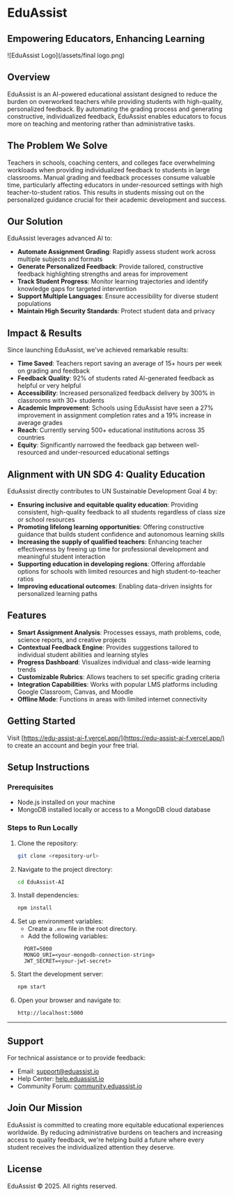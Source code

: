 # EduAssist

## Empowering Educators, Enhancing Learning

![EduAssist Logo](/assets/final logo.png)
## Overview

EduAssist is an AI-powered educational assistant designed to reduce the burden on overworked teachers while providing students with high-quality, personalized feedback. By automating the grading process and generating constructive, individualized feedback, EduAssist enables educators to focus more on teaching and mentoring rather than administrative tasks.

## The Problem We Solve

Teachers in schools, coaching centers, and colleges face overwhelming workloads when providing individualized feedback to students in large classrooms. Manual grading and feedback processes consume valuable time, particularly affecting educators in under-resourced settings with high teacher-to-student ratios. This results in students missing out on the personalized guidance crucial for their academic development and success.

## Our Solution

EduAssist leverages advanced AI to:

- **Automate Assignment Grading**: Rapidly assess student work across multiple subjects and formats
- **Generate Personalized Feedback**: Provide tailored, constructive feedback highlighting strengths and areas for improvement
- **Track Student Progress**: Monitor learning trajectories and identify knowledge gaps for targeted intervention
- **Support Multiple Languages**: Ensure accessibility for diverse student populations
- **Maintain High Security Standards**: Protect student data and privacy

## Impact & Results

Since launching EduAssist, we've achieved remarkable results:

- **Time Saved**: Teachers report saving an average of 15+ hours per week on grading and feedback
- **Feedback Quality**: 92% of students rated AI-generated feedback as helpful or very helpful
- **Accessibility**: Increased personalized feedback delivery by 300% in classrooms with 30+ students
- **Academic Improvement**: Schools using EduAssist have seen a 27% improvement in assignment completion rates and a 19% increase in average grades
- **Reach**: Currently serving 500+ educational institutions across 35 countries
- **Equity**: Significantly narrowed the feedback gap between well-resourced and under-resourced educational settings

## Alignment with UN SDG 4: Quality Education

EduAssist directly contributes to UN Sustainable Development Goal 4 by:

- **Ensuring inclusive and equitable quality education**: Providing consistent, high-quality feedback to all students regardless of class size or school resources
- **Promoting lifelong learning opportunities**: Offering constructive guidance that builds student confidence and autonomous learning skills
- **Increasing the supply of qualified teachers**: Enhancing teacher effectiveness by freeing up time for professional development and meaningful student interaction
- **Supporting education in developing regions**: Offering affordable options for schools with limited resources and high student-to-teacher ratios
- **Improving educational outcomes**: Enabling data-driven insights for personalized learning paths

## Features

- **Smart Assignment Analysis**: Processes essays, math problems, code, science reports, and creative projects
- **Contextual Feedback Engine**: Provides suggestions tailored to individual student abilities and learning styles
- **Progress Dashboard**: Visualizes individual and class-wide learning trends
- **Customizable Rubrics**: Allows teachers to set specific grading criteria
- **Integration Capabilities**: Works with popular LMS platforms including Google Classroom, Canvas, and Moodle
- **Offline Mode**: Functions in areas with limited internet connectivity

## Getting Started

Visit [https://edu-assist-ai-f.vercel.app/](https://edu-assist-ai-f.vercel.app/) to create an account and begin your free trial.

## Setup Instructions

### Prerequisites
- Node.js installed on your machine
- MongoDB installed locally or access to a MongoDB cloud database

### Steps to Run Locally
1. Clone the repository:
   ```bash
   git clone <repository-url>
   ```
2. Navigate to the project directory:
   ```bash
   cd EduAssist-AI
   ```
3. Install dependencies:
   ```bash
   npm install
   ```
4. Set up environment variables:
   - Create a `.env` file in the root directory.
   - Add the following variables:
   ```env
     PORT=5000
     MONGO_URI=<your-mongodb-connection-string>
     JWT_SECRET=<your-jwt-secret>
     ```
5. Start the development server:
   ```bash
   npm start
   ```
6. Open your browser and navigate to:
   ```
   http://localhost:5000
   ```

---


## Support

For technical assistance or to provide feedback:
- Email: support@eduassist.io
- Help Center: [help.eduassist.io](https://help.eduassist.io)
- Community Forum: [community.eduassist.io](https://community.eduassist.io)

## Join Our Mission

EduAssist is committed to creating more equitable educational experiences worldwide. By reducing administrative burdens on teachers and increasing access to quality feedback, we're helping build a future where every student receives the individualized attention they deserve.

## License

EduAssist © 2025. All rights reserved.

